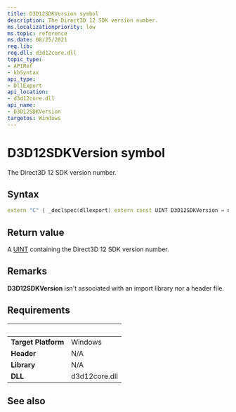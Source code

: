```yaml
---
title: D3D12SDKVersion symbol
description: The Direct3D 12 SDK version number.
ms.localizationpriority: low
ms.topic: reference
ms.date: 08/25/2021
req.lib: 
req.dll: d3d12core.dll
topic_type:
- APIRef
- kbSyntax
api_type:
- DllExport
api_location:
- d3d12core.dll
api_name:
- D3D12SDKVersion
targetos: Windows
---
```


# D3D12SDKVersion symbol

The Direct3D 12 SDK version number.

## Syntax

```cpp
extern "C" { _declspec(dllexport) extern const UINT D3D12SDKVersion = n;}
```

## Return value

A [UINT](../winprog/windows-data-types.md) containing the Direct3D 12 SDK version number.

## Remarks

**D3D12SDKVersion** isn't associated with an import library nor a header file.

## Requirements

| &nbsp; | &nbsp; |
| ---- |:---- |
| **Target Platform** | Windows |
| **Header** | N/A |
| **Library** | N/A |
| **DLL** | d3d12core.dll |

## See also
